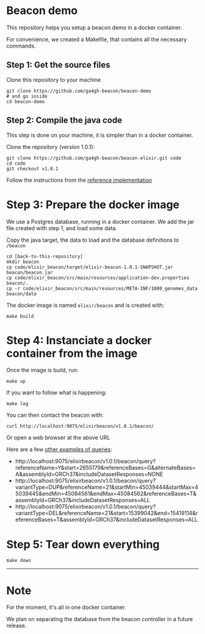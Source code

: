 # Beacon demo

This repository helps you setup a beacon demo in a docker container.

For convenience, we created a Makefile, that contains all the necessary commands.

## Step 1: Get the source files

Clone this repository to your machine

	git clone https://github.com/ga4gh-beacon/beacon-demo
	# and go inside
	cd beacon-demo

## Step 2: Compile the java code

This step is done on your machine, it is simpler than in a docker container.

Clone the repository (version 1.0.1):
	
	git clone https://github.com/ga4gh-beacon/beacon-elixir.git code
	cd code
	git checkout v1.0.1

Follow the instructions from the [reference implementation](https://github.com/ga4gh-beacon/beacon-elixir/tree/v1.0.1#managing-the-code)

# Step 3: Prepare the docker image

We use a Postgres database, running in a docker container. We add the jar file created with step 1, and load some data.

Copy the java target, the data to load and the database definitions to `/beacon`

	cd [back-to-this-repository]
	mkdir beacon
	cp code/elixir_beacon/target/elixir-beacon-1.0.1-SNAPSHOT.jar beacon/beacon.jar
	cp code/elixir_beacon/src/main/resources/application-dev.properties beacon/.
	cp -r code/elixir_beacon/src/main/resources/META-INF/1000_genomes_data beacon/data

The docker image is named `elixir/beacon` and is created with:

	make build

# Step 4: Instanciate a docker container from the image

Once the image is build, run:

	make up

If you want to follow what is happening:

	make log

You can then contact the beacon with:

	curl http://localhost:9075/elixirbeacon/v1.0.1/beacon/

Or open a web browser at the above URL

Here are a few [other examples of queries](https://github.com/ga4gh-beacon/beacon-elixir/tree/v1.0.1#beaconquery):

* http://localhost:9075/elixirbeacon/v1.0.1/beacon/query?referenceName=Y&start=2655179&referenceBases=G&alternateBases=A&assemblyId=GRCh37&includeDatasetResponses=NONE
* http://localhost:9075/elixirbeacon/v1.0.1/beacon/query?variantType=DUP&referenceName=21&startMin=45039444&startMax=45039445&endMin=45084561&endMax=45084562&referenceBases=T&assemblyId=GRCh37&includeDatasetResponses=ALL
* http://localhost:9075/elixirbeacon/v1.0.1/beacon/query?variantType=DEL&referenceName=21&start=15399042&end=15419114&referenceBases=T&assemblyId=GRCh37&includeDatasetResponses=ALL

# Step 5: Tear down everything

	make down
	

----
# Note

For the moment, it's all in one docker container.

We plan on separating the database from the beacon controller in a future release.
